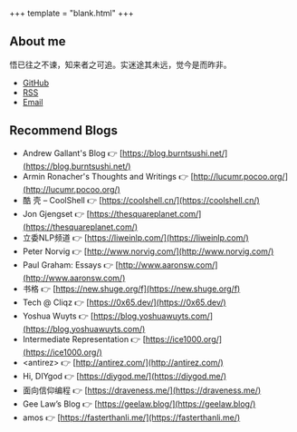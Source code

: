 +++
template = "blank.html"
+++

## About me

悟已往之不谏，知来者之可追。实迷途其未远，觉今是而昨非。

* [GitHub](https://github.com/kemingy)
* [RSS](/rss.xml)
* [Email](mailto:kemingy94@gmail.com)

## Recommend Blogs

* Andrew Gallant's Blog 👉 [https://blog.burntsushi.net/](https://blog.burntsushi.net/)
* Armin Ronacher's Thoughts and Writings 👉 [http://lucumr.pocoo.org/](http://lucumr.pocoo.org/)
* 酷 壳 – CoolShell 👉 [https://coolshell.cn/](https://coolshell.cn/)
* Jon Gjengset 👉 [https://thesquareplanet.com/](https://thesquareplanet.com/)
* 立委NLP频道 👉 [https://liweinlp.com/](https://liweinlp.com/)
* Peter Norvig 👉 [http://www.norvig.com/](http://www.norvig.com/)
* Paul Graham: Essays 👉 [http://www.aaronsw.com/](http://www.aaronsw.com/)
* 书格 👉 [https://new.shuge.org/f](https://new.shuge.org/f)
* Tech @ Cliqz 👉 [https://0x65.dev/](https://0x65.dev/)
* Yoshua Wuyts 👉 [https://blog.yoshuawuyts.com/](https://blog.yoshuawuyts.com/)
* Intermediate Representation 👉 [https://ice1000.org/](https://ice1000.org/)
* \<antirez\> 👉 [http://antirez.com/](http://antirez.com/)
* Hi, DIYgod 👉 [https://diygod.me/](https://diygod.me/)
* 面向信仰编程 👉 [https://draveness.me/](https://draveness.me/)
* Gee Law’s Blog 👉 [https://geelaw.blog/](https://geelaw.blog/)
* amos 👉 [https://fasterthanli.me/](https://fasterthanli.me/)

